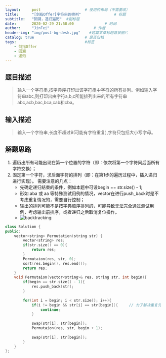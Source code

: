```yaml
---
layout:     post                    # 使用的布局（不需要改） 
title:      "[剑指Offer]字符串的排列"               # 标题  
subtitle:   "回溯，递归遍历"  #副标题 
date:       2020-02-29 21:50:00              # 时间 
author:     "JinFei"                    # 作者 
header-img: "img/post-bg-desk.jpg"    #这篇文章标题背景图片 
catalog: true                       # 是否归档 
tags:                               #标签     
    - 剑指Offer 
    - 回溯
    - 递归
---
```


## 题目描述
> 输入一个字符串,按字典序打印出该字符串中字符的所有排列。例如输入字符串abc,则打印出由字符a,b,c所能排列出来的所有字符串abc,acb,bac,bca,cab和cba。


## 输入描述
>  输入一个字符串,长度不超过9(可能有字符重复),字符只包括大小写字母。

## 解题思路

1. 遍历出所有可能出现在第一个位置的字符（即：依次将第一个字符同后面所有字符交换）；
2. 固定第一个字符，求后面字符的排列（即：在第1步的遍历过程中，插入递归进行实现）。
需要注意的几点：
    - 先确定递归结束的条件，例如本题中可设begin == str.size() - 1; 
    - 形如 aba 或 aa 等特殊测试用例的情况，vector在进行push_back时是不考虑重复情况的，需要自行控制；
    - 输出的排列可能不是按字典顺序排列的，可能导致无法完全通过测试用例，考虑输出前排序，或者递归之后取消复位操作。
    - ![backtracking](https://uploadfiles.nowcoder.com/images/20170705/7578108_1499250116235_8F032F665EBB2978C26C4051D5B89E90)


```C++
class Solution {
public:
    vector<string> Permutation(string str) {
        vector<string> res;
        if(str.size() == 0){
            return res;
        }
        Permutaion(res, str, 0);
        sort(res.begin(), res.end());
        return res;
    }
    void Permutaion(vector<string>& res, string str, int begin){
        if(begin == str.size() - 1){
            res.push_back(str);
        }
        
        for(int i = begin; i < str.size(); i++){
            if(i != begin && str[i] == str[begin]){     // 为了解决重复元素f
                continue;
            }
            
            swap(str[i], str[begin]);
            Permutaion(res, str, begin + 1);
            
            swap(str[i], str[begin]);
        }
    }
};
```

  